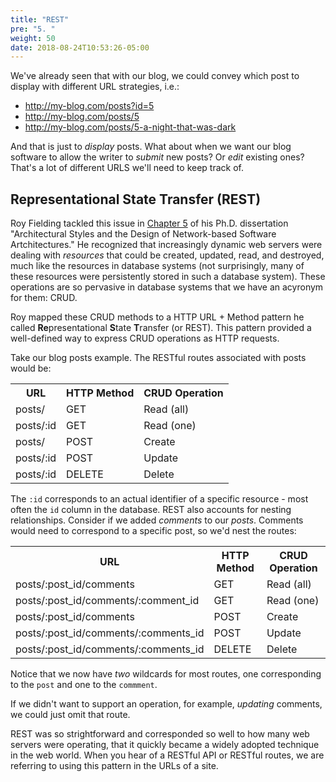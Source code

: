 ```yaml
---
title: "REST"
pre: "5. "
weight: 50
date: 2018-08-24T10:53:26-05:00
---
```


We've already seen that with our blog, we could convey which post to display with different URL strategies, i.e.:

* http://my-blog.com/posts?id=5
* http://my-blog.com/posts/5
* http://my-blog.com/posts/5-a-night-that-was-dark

And that is just to _display_ posts.  What about when we want our blog software to allow the writer to _submit_ new posts?  Or _edit_ existing ones?  That's a lot of different URLS we'll need to keep track of.

## Representational State Transfer (REST)

Roy Fielding tackled this issue in [Chapter 5](https://www.ics.uci.edu/~fielding/pubs/dissertation/rest_arch_style.htm) of his Ph.D. dissertation "Architectural Styles and the Design of Network-based Software Artchitectures."  He recognized that increasingly dynamic web servers were dealing with _resources_ that could be created, updated, read, and destroyed, much like the resources in database systems (not surprisingly, many of these resources were persistently stored in such a database system).  These operations are so pervasive in database systems that we have an acyronym for them: CRUD.

Roy mapped these CRUD methods to a HTTP URL + Method pattern he called **Re**presentational **S**tate **T**ransfer (or REST).  This pattern provided a well-defined way to express CRUD operations as HTTP requests.

Take our blog posts example.  The RESTful routes associated with posts would be:

<table>
  <tr>
    <th>URL</th>
    <th>HTTP Method</th>
    <th>CRUD Operation</th>
  </tr>
  <tr>
    <td>posts/</td>
    <td>GET</td>
    <td>Read (all)</td>
  </tr>
  <tr>
    <td>posts/:id</td>
    <td>GET</td>
    <td>Read (one)</td>
  </tr>
  <tr>
    <td>posts/</td>
    <td>POST</td>
    <td>Create</td>
  </tr>
  <tr>
    <td>posts/:id</td>
    <td>POST</td>
    <td>Update</td>
  </td>
  <tr>
    <td>posts/:id</td>
    <td>DELETE</td>
    <td>Delete</td>
  </tr>
</table>

The `:id` corresponds to an actual identifier of a specific resource - most often the `id` column in the database.  REST also accounts for nesting relationships.  Consider if we added _comments_ to our _posts_.  Comments would need to correspond to a specific post, so we'd nest the routes:

<table>
  <tr>
    <th>URL</th>
    <th>HTTP Method</th>
    <th>CRUD Operation</th>
  </tr>
  <tr>
    <td>posts/:post_id/comments</td>
    <td>GET</td>
    <td>Read (all)</td>
  </tr>
  <tr>
    <td>posts/:post_id/comments/:comment_id</td>
    <td>GET</td>
    <td>Read (one)</td>
  </tr>
  <tr>
    <td>posts/:post_id/comments</td>
    <td>POST</td>
    <td>Create</td>
  </tr>
  <tr>
    <td>posts/:post_id/comments/:comments_id</td>
    <td>POST</td>
    <td>Update</td>
  </td>
  <tr>
    <td>posts/:post_id/comments/:comments_id</td>
    <td>DELETE</td>
    <td>Delete</td>
  </tr>
</table>

Notice that we now have _two_ wildcards for most routes, one corresponding to the `post` and one to the `commment`.

If we didn't want to support an operation, for example, _updating_ comments, we could just omit that route.

REST was so strightforward and corresponded so well to how many web servers were operating, that it quickly became a widely adopted technique in the web world.  When you hear of a RESTful API or RESTful routes, we are referring to using this pattern in the URLs of a site.
